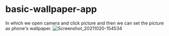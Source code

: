 # basic-wallpaper-app
In which we open camera and click picture and then we can set the picture as phone's wallpaper.
![Screenshot_20211020-154534](https://user-images.githubusercontent.com/86973880/138075229-6fc83dc1-610c-4314-b4a3-48dd6c978867.jpg)
